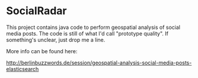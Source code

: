SocialRadar
===========

This project contains java code to perform geospatial analysis of social media posts. The code is still of what I'd call "prototype quality". If something's unclear, just drop me a line.

More info can be found here:

http://berlinbuzzwords.de/session/geospatial-analysis-social-media-posts-elasticsearch
